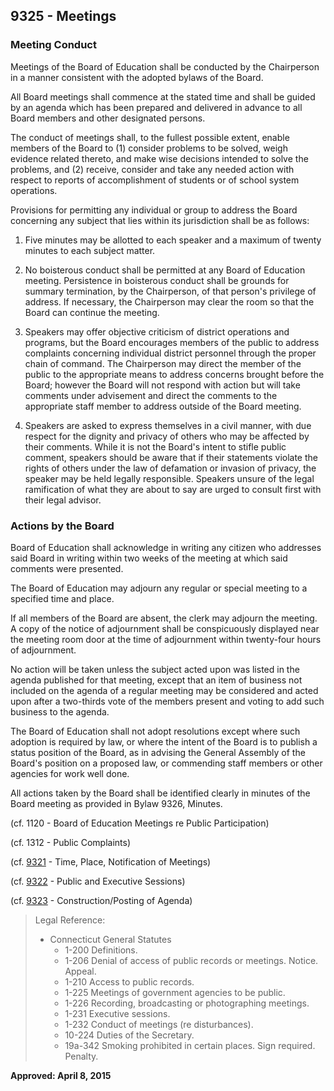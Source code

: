 ## 9325 - Meetings

### Meeting Conduct

Meetings of the Board of Education shall be conducted by the Chairperson in a manner consistent with the adopted bylaws of the Board.

All Board meetings shall commence at the stated time and shall be guided by an agenda which has been prepared and delivered in advance to all Board members and other designated persons.

The conduct of meetings shall, to the fullest possible extent, enable members of the Board to (1) consider problems to be solved, weigh evidence related thereto, and make wise decisions intended to solve the problems, and (2) receive, consider and take any needed action with respect to reports of accomplishment of students or of school system operations.

Provisions for permitting any individual or group to address the Board concerning any subject that lies within its jurisdiction shall be as follows:

1.  Five minutes may be allotted to each speaker and a maximum of twenty minutes to each subject matter.

2.  No boisterous conduct shall be permitted at any Board of Education meeting.  Persistence in boisterous    conduct shall be grounds for summary termination, by the Chairperson, of that person's privilege of address.  If necessary, the Chairperson may clear the room so that the Board can continue the meeting.

3.  Speakers may offer objective criticism of district operations and programs, but the Board encourages members of the public to address complaints concerning individual district personnel through the proper chain of command. The Chairperson may direct the member of the public to the appropriate means to address concerns brought before the Board; however the Board will not respond with action but will take comments under advisement and direct the comments to the appropriate staff member to address outside of the Board meeting.

4.  Speakers are asked to express themselves in a civil manner, with due respect for the dignity and privacy of others who may be affected by their comments. While it is not the Board's intent to stifle public comment, speakers should be aware that if their statements violate the rights of others under the law of defamation or invasion of privacy, the speaker may be held legally responsible. Speakers unsure of the legal ramification of what they are about to say are urged to consult first with their legal advisor.

### Actions by the Board

Board of Education shall acknowledge in writing any citizen who addresses said Board in writing within two weeks of the meeting at which said comments were presented.

The Board of Education may adjourn any regular or special meeting to a specified time and place.

If all members of the Board are absent, the clerk may adjourn the meeting.  A copy of the notice of adjournment shall be conspicuously displayed near the meeting room door at the time of adjournment within twenty-four hours of adjournment.

No action will be taken unless the subject acted upon was listed in the agenda published for that meeting, except that an item of business not included on the agenda of a regular meeting may be considered and acted upon after a two-thirds vote of the members present and voting to add such business to the agenda.

The Board of Education shall not adopt resolutions except where such adoption is required by law, or where the intent of the Board is to publish a status position of the Board, as in advising the General Assembly of the Board's position on a proposed law, or commending staff members or other agencies for work well done.

All actions taken by the Board shall be identified clearly in minutes of the Board meeting as provided in Bylaw 9326, Minutes.

(cf. 1120 - Board of Education Meetings re Public Participation)

(cf. 1312 - Public Complaints)

(cf. [9321](9321.md) - Time, Place, Notification of Meetings)

(cf. [9322](9322.md) - Public and Executive Sessions)

(cf. [9323](9323.md) - Construction/Posting of Agenda)

> Legal Reference: 
> 
> * Connecticut General Statutes
>   * 1-200 Definitions.
>   * 1-206 Denial of access of public records or meetings.  Notice.  Appeal.
>   * 1-210 Access to public records.
>   * 1-225 Meetings of government agencies to be public.
>   * 1-226 Recording, broadcasting or photographing meetings.
>   * 1-231 Executive sessions.
>   * 1-232 Conduct of meetings (re disturbances).
>   * 10-224 Duties of the Secretary.
>   * 19a-342 Smoking prohibited in certain places.  Sign required.  Penalty.

**Approved:  April 8, 2015**
